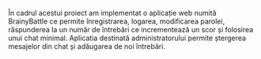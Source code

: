 În cadrul acestui proiect am implementat o aplicație web numită BrainyBattle ce permite înregistrarea, logarea, modificarea parolei, răspunderea la un număr de întrebări ce incrementează un scor și folosirea unui chat minimal. Aplicatia destinată administratorului permite ștergerea mesajelor din chat și adăugarea de noi întrebări.
